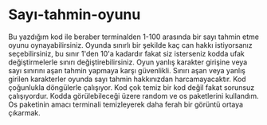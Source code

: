 # Sayı-tahmin-oyunu
Bu yazdığım kod ile beraber terminalden 1-100 arasında bir sayı tahmin etme oyunu oynayabilirsiniz.
Oyunda sınırlı bir şekilde kaç can hakkı istiyorsanız seçebilirsiniz, bu sınır 1'den 10'a kadardır fakat siz isterseniz kodda ufak değiştirmelerle sınırı değiştirebilirsiniz.
Oyun yanlış karakter girişine veya sayı sınırını aşan tahmin yapmaya karşı güvenlikli. Sınırı aşan veya yanlış girilen karakterler oyunda sayı tahmin hakkınızdan harcamayacaktır.
Kod çoğunlukla döngülerle çalışıyor.
Kod çok temiz bir kod değil fakat sorunsuz çalışıyordur.
Kodda görülebileceği üzere random ve os paketlerini kullandım. Os paketinin amacı terminali temizleyerek daha ferah bir görüntü ortaya çıkarmak.
